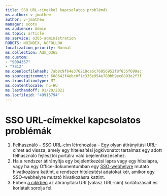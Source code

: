 ```yaml
---
title: SSO URL-címekkel kapcsolatos problémák
ms.author: v-jmathew
author: v-jmathew
manager: scotv
ms.audience: Admin
ms.topic: article
ms.service: o365-administration
ROBOTS: NOINDEX, NOFOLLOW
localization_priority: Normal
ms.collection: Adm_O365
ms.custom:
- "9004357"
- "7812"
ms.openlocfilehash: 7ab8c9f64e376218ca6c76056952f8f835f699ac
ms.sourcegitcommit: 688642f4ebc0f1c335e954e780bb9ec8893e2f3f
ms.translationtype: MT
ms.contentlocale: hu-HU
ms.lasthandoff: 01/20/2021
ms.locfileid: "49916794"
---
```

# <a name="sso-url-issues"></a>SSO URL-címekkel kapcsolatos problémák

1. [Felhasználó – SSO URL-cím](https://docs.microsoft.com/rest/api/apimanagement/2019-12-01/User/GenerateSsoUrl) létrehozása – Egy olyan átirányítási URL-címet ad vissza, amely egy hitelesítési jogkivonatot tartalmaz egy adott felhasználó fejlesztői portálra való bejelentkezéséhez.
2. Ha a rendszer átirányítja egy bejelentkezési lapra vagy egy hibalapra, vagy ha egy Office-dokumentumban egy [SSO-webhelyre](https://docs.microsoft.com/office/troubleshoot/office-suite-issues/click-hyperlink-to-sso-website) mutató hivatkozásra kattint, a rendszer hitelesítési adatokat kér, amikor egy SSO-webhelyre mutató hivatkozásra kattint.
3. Ebben [a cikkben](https://docs.microsoft.com/azure/active-directory/develop/reply-url) az átirányítási URI (válasz URL-cím) korlátozásait és korlátait sorolja fel.
